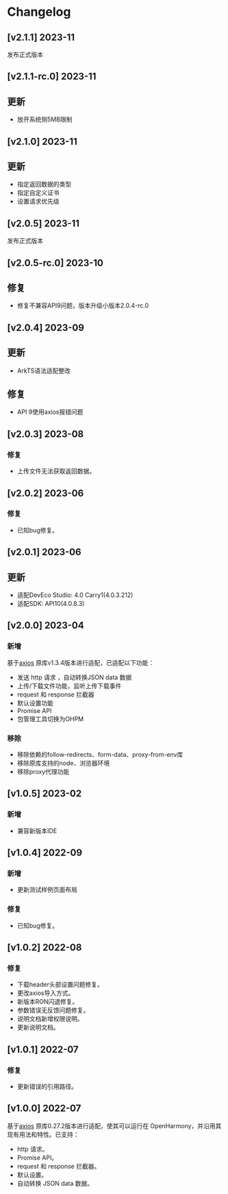 # Changelog
## [v2.1.1] 2023-11
发布正式版本

## [v2.1.1-rc.0] 2023-11
## 更新
- 放开系统侧5MB限制

## [v2.1.0] 2023-11
## 更新
- 指定返回数据的类型
- 指定自定义证书
- 设置请求优先级

## [v2.0.5] 2023-11
发布正式版本

## [v2.0.5-rc.0] 2023-10
## 修复
- 修复不兼容API9问题，版本升级小版本2.0.4-rc.0

## [v2.0.4] 2023-09
## 更新
- ArkTS语法适配整改
## 修复
- API 9使用axios报错问题

## [v2.0.3] 2023-08
### 修复
- 上传文件无法获取返回数据。

## [v2.0.2] 2023-06
### 修复
- 已知bug修复。

## [v2.0.1] 2023-06
## 更新
- 适配DevEco Studio: 4.0 Carry1(4.0.3.212)
- 适配SDK: API10(4.0.8.3)

## [v2.0.0] 2023-04
### 新增
基于[axios](https://github.com/axios/axios) 原库v1.3.4版本进行适配，已适配以下功能：
- 发送 http 请求 ，自动转换JSON data 数据
- 上传/下载文件功能，监听上传下载事件
- request 和 response 拦截器
- 默认设置功能
- Promise API
- 包管理工具切换为OHPM

### 移除
- 移除依赖的follow-redirects、form-data、proxy-from-env库
- 移除原库支持的node、浏览器环境
- 移除proxy代理功能

## [v1.0.5]  2023-02

### 新增
- 兼容新版本IDE

## [v1.0.4]  2022-09

### 新增
- 更新测试样例页面布局
### 修复
- 已知bug修复。

## [v1.0.2] 2022-08

### 修复
- 下载header头部设置问题修复。
- 更改axios导入方式。
- 新版本RON闪退修复。
- 参数错误无反馈问题修复。
- 说明文档新增权限说明。
- 更新说明文档。

## [v1.0.1] 2022-07

### 修复
- 更新错误的引用路径。

## [v1.0.0] 2022-07

基于[axios](https://github.com/axios/axios) 原库0.27.2版本进行适配，使其可以运行在 OpenHarmony，并沿用其现有用法和特性。已支持：
- http 请求。
- Promise API。
- request 和 response 拦截器。
- 默认设置。
- 自动转换 JSON data 数据。